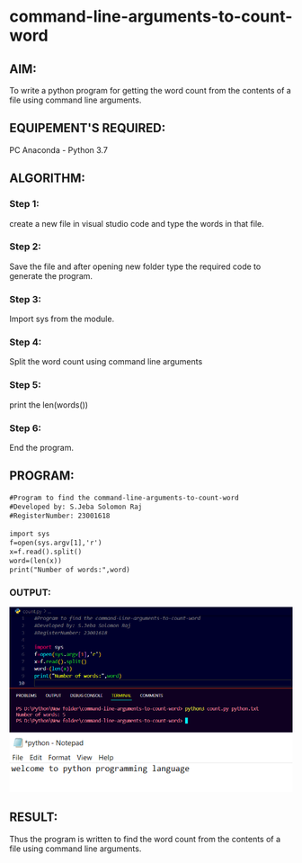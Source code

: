 # command-line-arguments-to-count-word

## AIM:

To write a python program for getting the word count from the contents of a file using command line arguments.

## EQUIPEMENT'S REQUIRED:

PC
Anaconda - Python 3.7

## ALGORITHM:

### Step 1:

create a new file in visual studio code and type the words in that file.

### Step 2:

Save the file and after opening new folder type the required code to generate the program.

### Step 3:

Import sys from the module.

### Step 4:

Split the word count using command line arguments

### Step 5:

print the len(words())

### Step 6:

End the program.

## PROGRAM:

```
#Program to find the command-line-arguments-to-count-word
#Developed by: S.Jeba Solomon Raj
#RegisterNumber: 23001618

import sys
f=open(sys.argv[1],'r')
x=f.read().split()
word=(len(x))
print("Number of words:",word)

```

### OUTPUT:

![output](/out.png)
![output](/notepad.PNG)

## RESULT:

Thus the program is written to find the word count from the contents of a file using command line arguments.
